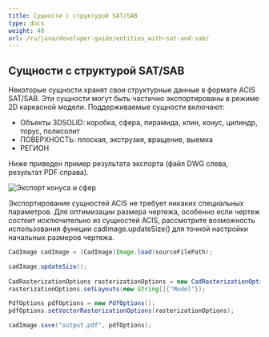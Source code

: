 ```yaml
---
title: Сущности с структурой SAT/SAB
type: docs
weight: 40
url: /ru/java/developer-guide/entities_with-sat-and-sab/
---
```


## **Сущности с структурой SAT/SAB**

Некоторые сущности хранят свои структурные данные в формате ACIS SAT/SAB. Эти сущности могут быть частично экспортированы в режиме 2D каркасной модели. Поддерживаемые сущности включают:

*	Объекты 3DSOLID: коробка, сфера, пирамида, клин, конус, цилиндр, торус, полисолит
*	ПОВЕРХНОСТЬ: плоская, экструзия, вращение, выемка
*	РЕГИОН

Ниже приведен пример результата экспорта (файл DWG слева, результат PDF справа).

![Экспорт конуса и сфер](/_assets/guide/coneAndSpheres.png)

Экспортирование сущностей ACIS не требует никаких специальных параметров. Для оптимизации размера чертежа, особенно если чертеж состоит исключительно из сущностей ACIS, рассмотрите возможность использования функции cadImage.updateSize() для точной настройки начальных размеров чертежа.

```java
CadImage cadImage = (CadImage)Image.load(sourceFilePath);

cadImage.updateSize();
	
CadRasterizationOptions rasterizationOptions = new CadRasterizationOptions();
rasterizationOptions.setLayouts(new String[]{"Model"});

PdfOptions pdfOptions = new PdfOptions();
pdfOptions.setVectorRasterizationOptions(rasterizationOptions);

cadImage.save("output.pdf", pdfOptions);
```
